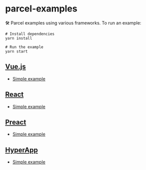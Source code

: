 # parcel-examples

🛠 Parcel examples using various frameworks. To run an example:

```shell
# Install dependencies
yarn install

# Run the example
yarn start
```

## [Vue.js](https://vuejs.org)
- [Simple example](Vue)

## [React](https://reactjs.org)
- [Simple example](react)

## [Preact](https://preactjs.com/)
- [Simple example](preact)

## [HyperApp](https://hyperapp.js.org/)
- [Simple example](hyperapp)
